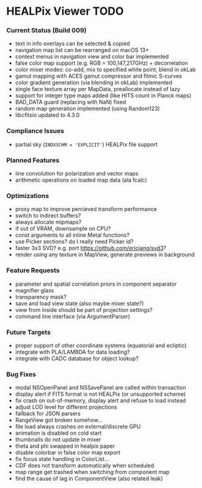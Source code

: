 # HEALPix Viewer TODO

### Current Status (Build 009)

- text in info overlays can be selected & copied
- navigation map list can be rearranged on macOS 13+
- context menus in navigation view and color bar implemented
- false color map support (e.g. RGB = 100,147,217GHz) + decorrelation
- color mixer modes: co-add, mix to specified white point, blend in okLab
- gamut mapping with ACES gamut compressor and filmic S-curves
- color gradient generation (via blending in okLab) implemented
- single face texture array per MapData, preallocate instead of lazy
- support for integer type maps added (like HITS count in Planck maps)
- BAD_DATA guard (replacing with NaN) fixed
- random map generation implemented (using Random123)
- libcfitsio updated to 4.3.0

### Compliance Issues

- partial sky (`INDXSCHM = 'EXPLICIT'`) HEALPix file support

### Planned Features

- line convolution for polarization and vector maps
- arithmetic operations on loaded map data (ala fcalc)

### Optimizations

- proxy map to improve percieved transform performance
- switch to indirect buffers?
- always allocate mipmaps?
- if out of VRAM, downsample on CPU?
- const arguments to all inline Metal functions?
- use Picker sections? do I really need Picker id?
- faster 3x3 SVD? e.g. port https://github.com/ericjang/svd3?
- render using any texture in MapView, generate previews in background

### Feature Requests

- parameter and spatial correlation priors in component separator
- magnifier glass
- transparency mask?
- save and load view state (also maybe mixer state?)
- view from inside should be part of projection settings?
- command line interface (via ArgumentParser)

### Future Targets

- proper support of other coordinate systems (equatorial and ecliptic)
- integrate with PLA/LAMBDA for data loading?
- integrate with CADC database for object lookup?

### Bug Fixes

- modal NSOpenPanel and NSSavePanel are called within transaction
- display alert if FITS format is not HEALPix (or unsupported scheme)
- fix crash on out-of-memory, display alert and refuse to load instead
- adjust LOD level for different projections
- fallback for JSON parsers
- RangeView got broken somehow...
- file load always crashes on external/discrete GPU
- animation is disabled on cold start
- thumbnails do not update in mixer
- theta and phi swapped in healpix paper
- disable colorbar in false color map export
- fix focus state handling in ColorList...
- CDF does not transform automatically when scheduled
- map range get trashed when switching from component map
- find the cause of lag in ComponentView (also related leak)
